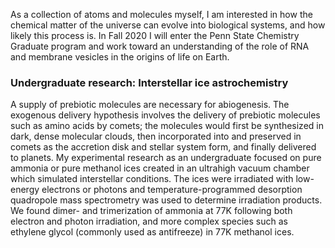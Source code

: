 As a collection of atoms and molecules myself, I am interested in how the chemical matter of the universe can evolve into biological systems, and how likely this process is. In Fall 2020 I will enter the Penn State Chemistry Graduate program and work toward an understanding of the role of RNA and membrane vesicles in the origins of life on Earth.

### Undergraduate research: Interstellar ice astrochemistry

A supply of prebiotic molecules are necessary for abiogenesis. The exogenous delivery hypothesis involves the delivery of prebiotic molecules such as amino acids by comets; the molecules would first be synthesized in dark, dense molecular clouds,  then incorporated into and preserved in comets as the accretion disk and stellar system form, and finally delivered to planets. My experimental research as an undergraduate focused on pure ammonia or pure methanol ices created in an ultrahigh vacuum chamber which simulated interstellar conditions. The ices were irradiated with low-energy electrons or photons and temperature-programmed desorption quadropole mass spectrometry was used to determine irradiation products. We found dimer- and trimerization of ammonia at 77K following both electron and photon irradiation, and more complex species such as ethylene glycol (commonly used as antifreeze) in 77K methanol ices.
